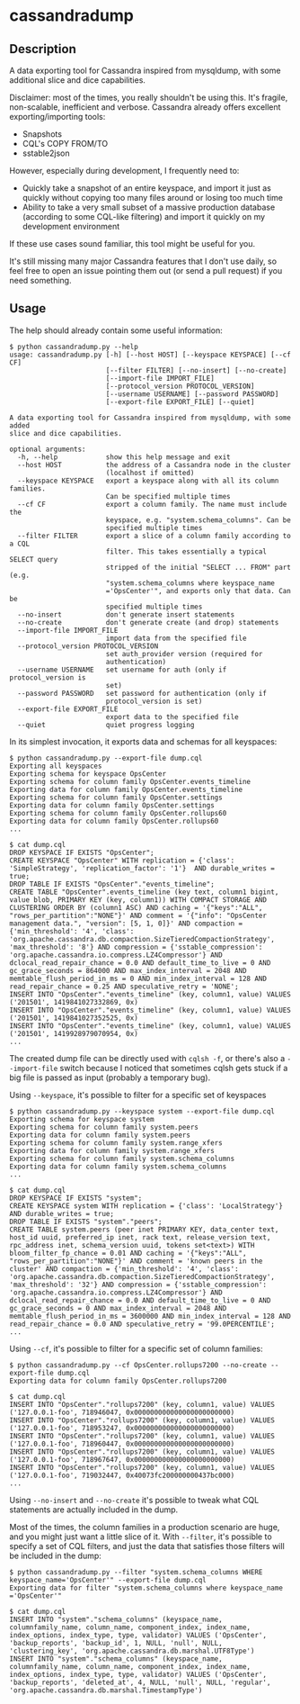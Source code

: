 # cassandradump

## Description

A data exporting tool for Cassandra inspired from mysqldump, with some additional slice and dice capabilities.

Disclaimer: most of the times, you really shouldn't be using this. It's fragile, non-scalable, inefficient and verbose. Cassandra already offers excellent exporting/importing tools:

- Snapshots
- CQL's COPY FROM/TO
- sstable2json

However, especially during development, I frequently need to:

- Quickly take a snapshot of an entire keyspace, and import it just as quickly without copying too many files around or losing too much time
- Ability to take a very small subset of a massive production database (according to some CQL-like filtering) and import it quickly on my development environment

If these use cases sound familiar, this tool might be useful for you.

It's still missing many major Cassandra features that I don't use daily, so feel free to open an issue pointing them out (or send a pull request) if you need something.

## Usage

The help should already contain some useful information:

```
$ python cassandradump.py --help
usage: cassandradump.py [-h] [--host HOST] [--keyspace KEYSPACE] [--cf CF]
                        [--filter FILTER] [--no-insert] [--no-create]
                        [--import-file IMPORT_FILE]
                        [--protocol_version PROTOCOL_VERSION]
                        [--username USERNAME] [--password PASSWORD]
                        [--export-file EXPORT_FILE] [--quiet]

A data exporting tool for Cassandra inspired from mysqldump, with some added
slice and dice capabilities.

optional arguments:
  -h, --help            show this help message and exit
  --host HOST           the address of a Cassandra node in the cluster
                        (localhost if omitted)
  --keyspace KEYSPACE   export a keyspace along with all its column families.
                        Can be specified multiple times
  --cf CF               export a column family. The name must include the
                        keyspace, e.g. "system.schema_columns". Can be
                        specified multiple times
  --filter FILTER       export a slice of a column family according to a CQL
                        filter. This takes essentially a typical SELECT query
                        stripped of the initial "SELECT ... FROM" part (e.g.
                        "system.schema_columns where keyspace_name
                        ='OpsCenter'", and exports only that data. Can be
                        specified multiple times
  --no-insert           don't generate insert statements
  --no-create           don't generate create (and drop) statements
  --import-file IMPORT_FILE
                        import data from the specified file
  --protocol_version PROTOCOL_VERSION
                        set auth_provider version (required for
                        authentication)
  --username USERNAME   set username for auth (only if protocol_version is
                        set)
  --password PASSWORD   set password for authentication (only if
                        protocol_version is set)
  --export-file EXPORT_FILE
                        export data to the specified file
  --quiet               quiet progress logging
```

In its simplest invocation, it exports data and schemas for all keyspaces:

```
$ python cassandradump.py --export-file dump.cql
Exporting all keyspaces
Exporting schema for keyspace OpsCenter
Exporting schema for column family OpsCenter.events_timeline
Exporting data for column family OpsCenter.events_timeline
Exporting schema for column family OpsCenter.settings
Exporting data for column family OpsCenter.settings
Exporting schema for column family OpsCenter.rollups60
Exporting data for column family OpsCenter.rollups60
...
```

```
$ cat dump.cql
DROP KEYSPACE IF EXISTS "OpsCenter";
CREATE KEYSPACE "OpsCenter" WITH replication = {'class': 'SimpleStrategy', 'replication_factor': '1'}  AND durable_writes = true;
DROP TABLE IF EXISTS "OpsCenter"."events_timeline";
CREATE TABLE "OpsCenter".events_timeline (key text, column1 bigint, value blob, PRIMARY KEY (key, column1)) WITH COMPACT STORAGE AND CLUSTERING ORDER BY (column1 ASC) AND caching = '{"keys":"ALL", "rows_per_partition":"NONE"}' AND comment = '{"info": "OpsCenter management data.", "version": [5, 1, 0]}' AND compaction = {'min_threshold': '4', 'class': 'org.apache.cassandra.db.compaction.SizeTieredCompactionStrategy', 'max_threshold': '8'} AND compression = {'sstable_compression': 'org.apache.cassandra.io.compress.LZ4Compressor'} AND dclocal_read_repair_chance = 0.0 AND default_time_to_live = 0 AND gc_grace_seconds = 864000 AND max_index_interval = 2048 AND memtable_flush_period_in_ms = 0 AND min_index_interval = 128 AND read_repair_chance = 0.25 AND speculative_retry = 'NONE';
INSERT INTO "OpsCenter"."events_timeline" (key, column1, value) VALUES ('201501', 1419841027332869, 0x)
INSERT INTO "OpsCenter"."events_timeline" (key, column1, value) VALUES ('201501', 1419841027352525, 0x)
INSERT INTO "OpsCenter"."events_timeline" (key, column1, value) VALUES ('201501', 1419928979070954, 0x)
...
```

The created dump file can be directly used with ```cqlsh -f```, or there's also a ```--import-file``` switch because I noticed that sometimes cqlsh gets stuck if a big file is passed as input (probably a temporary bug).

Using ```--keyspace```, it's possible to filter for a specific set of keyspaces

```
$ python cassandradump.py --keyspace system --export-file dump.cql
Exporting schema for keyspace system
Exporting schema for column family system.peers
Exporting data for column family system.peers
Exporting schema for column family system.range_xfers
Exporting data for column family system.range_xfers
Exporting schema for column family system.schema_columns
Exporting data for column family system.schema_columns
...
```

```
$ cat dump.cql
DROP KEYSPACE IF EXISTS "system";
CREATE KEYSPACE system WITH replication = {'class': 'LocalStrategy'}  AND durable_writes = true;
DROP TABLE IF EXISTS "system"."peers";
CREATE TABLE system.peers (peer inet PRIMARY KEY, data_center text, host_id uuid, preferred_ip inet, rack text, release_version text, rpc_address inet, schema_version uuid, tokens set<text>) WITH bloom_filter_fp_chance = 0.01 AND caching = '{"keys":"ALL", "rows_per_partition":"NONE"}' AND comment = 'known peers in the cluster' AND compaction = {'min_threshold': '4', 'class': 'org.apache.cassandra.db.compaction.SizeTieredCompactionStrategy', 'max_threshold': '32'} AND compression = {'sstable_compression': 'org.apache.cassandra.io.compress.LZ4Compressor'} AND dclocal_read_repair_chance = 0.0 AND default_time_to_live = 0 AND gc_grace_seconds = 0 AND max_index_interval = 2048 AND memtable_flush_period_in_ms = 3600000 AND min_index_interval = 128 AND read_repair_chance = 0.0 AND speculative_retry = '99.0PERCENTILE';
...
```

Using ```--cf```, it's possible to filter for a specific set of column families:

```
$ python cassandradump.py --cf OpsCenter.rollups7200 --no-create --export-file dump.cql
Exporting data for column family OpsCenter.rollups7200
```

```
$ cat dump.cql
INSERT INTO "OpsCenter"."rollups7200" (key, column1, value) VALUES ('127.0.0.1-foo', 718946047, 0x000000000000000000000000)
INSERT INTO "OpsCenter"."rollups7200" (key, column1, value) VALUES ('127.0.0.1-foo', 718953247, 0x000000000000000000000000)
INSERT INTO "OpsCenter"."rollups7200" (key, column1, value) VALUES ('127.0.0.1-foo', 718960447, 0x000000000000000000000000)
INSERT INTO "OpsCenter"."rollups7200" (key, column1, value) VALUES ('127.0.0.1-foo', 718967647, 0x000000000000000000000000)
INSERT INTO "OpsCenter"."rollups7200" (key, column1, value) VALUES ('127.0.0.1-foo', 719032447, 0x40073fc200000000437bc000)
...
```

Using ```--no-insert``` and ```--no-create``` it's possible to tweak what CQL statements are actually included in the dump.

Most of the times, the column families in a production scenario are huge, and you might just want a little slice of it. With ```--filter```, it's possible to specify a set of CQL filters, and just the data that satisfies those filters will be included in the dump:

```
$ python cassandradump.py --filter "system.schema_columns WHERE keyspace_name='OpsCenter'" --export-file dump.cql
Exporting data for filter "system.schema_columns where keyspace_name ='OpsCenter'"
```

```
$ cat dump.cql
INSERT INTO "system"."schema_columns" (keyspace_name, columnfamily_name, column_name, component_index, index_name, index_options, index_type, type, validator) VALUES ('OpsCenter', 'backup_reports', 'backup_id', 1, NULL, 'null', NULL, 'clustering_key', 'org.apache.cassandra.db.marshal.UTF8Type')
INSERT INTO "system"."schema_columns" (keyspace_name, columnfamily_name, column_name, component_index, index_name, index_options, index_type, type, validator) VALUES ('OpsCenter', 'backup_reports', 'deleted_at', 4, NULL, 'null', NULL, 'regular', 'org.apache.cassandra.db.marshal.TimestampType')
```
